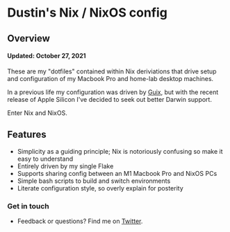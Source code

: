 # Dustin's Nix / NixOS config

## Overview
#### Updated: October 27, 2021

These are my "dotfiles" contained within Nix deriviations that drive setup and configuration of my Macbook Pro and home-lab desktop machines.

In a previous life my configuration was driven by [Guix](https://github.com/dustinlyons/guix-config), but with the recent release of Apple Silicon I've decided to seek out better Darwin support. 

Enter Nix and NixOS.

## Features

- Simplicity as a guiding principle; Nix is notoriously confusing so make it easy to understand
- Entirely driven by my single Flake
- Supports sharing config between an M1 Macbook Pro and NixOS PCs
- Simple bash scripts to build and switch environments
- Literate configuration style, so overly explain for posterity

### Get in touch
- Feedback or questions? Find me on [Twitter](https://twitter.com/dustinhlyons).

